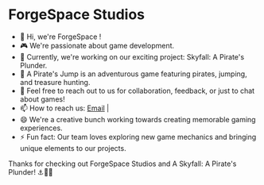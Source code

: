 # ForgeSpace Studios

- 👋 Hi, we're ForgeSpace !
- 🎮 We're passionate about game development.
- 🌱 Currently, we're working on our exciting project: Skyfall: A Pirate's Plunder.
- 🚀 A Pirate's Jump is an adventurous game featuring pirates, jumping, and treasure hunting.
- 💬 Feel free to reach out to us for collaboration, feedback, or just to chat about games!
- 📫 How to reach us: [Email](forgedbyeurope@gmail.com) |
- 😄 We're a creative bunch working towards creating memorable gaming experiences.
- ⚡ Fun fact: Our team loves exploring new game mechanics and bringing unique elements to our projects.

Thanks for checking out ForgeSpace Studios and A Skyfall: A Pirate's Plunder! ⚓🏴‍☠️
